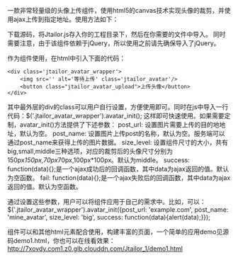 一款非常轻量级的头像上传组件，使用html5的canvas技术实现头像的裁剪，并使用ajax上传到指定地址。使用方法如下：

下载源码，将Jtailor.js存入你的工程目录下，然后在你需要的文件中导入。
同时需要注意，由于该组件依赖于jQuery，所以使用之前请先确保导入了jQuery。

作为组件使用，在html中引入下面的代码：

	<div class='jtailor_avatar_wrapper'>
		<img src='' alt='等待上传' class='jtailor_avatar'/>
		<button class="jtailor_avatar_upload">上传头像</button>
	</div>

其中最外层的div的class可以用户自行设置，方便使用即可。同时在js中导入一行代码：$('.jtailor_avatar_wrapper').avatar_init();
这样即可快速使用。如果需要定制，avatar_init()方法提供了下述参数：
post_url: 设置图片需要上传的目的地地址，默认为空。
post_name: 设置图片上传post的名称，默认为空。服务端可以通过post_name来获得上传的图片数据。
size_level: 设置组件尺寸的大小，共有big,small,middle三种选项，对应的裁剪后的头像尺寸分别为150px*150px,70px*70px,100px*100px。默认为middle。
success: function(data){};是一个ajax成功后的回调函数，其中data为ajax返回的值。默认为空函数。
fail: function(data){};是一个ajax失败后的回调函数，其中data为ajax返回的值。默认为空函数。

通过设置这些参数，用户可以将组件应用于自己的需求中。比如，可以：
$('.jtailor_avatar_wrapper').avatar_init({post_url: 'example.com', post_name: 'mine_avatar', size_level: 'big', success: function(data){alert(data);}});

组件可以和其他html元素配合使用，构建丰富的页面，一个简单的应用demo见源码demo1.html，你也可以在线看效果：http://7xovdy.com1.z0.glb.clouddn.com/Jtailor_1/demo1.html
